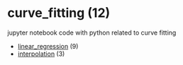 # curve_fitting (12)
jupyter notebook code with python related to curve fitting

+ [linear_regression](linear_regression/README.md) (9)
+ [interpolation](interpolation/README.md) (3)
